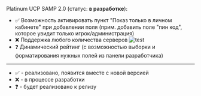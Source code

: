 Platinum UCP SAMP 2.0 (статус: **в разработке**):
* :white_check_mark: Возможность активировать пункт "Показ только в личном кабинете" при добавлении поля (прим. добавить поле "пин код", которое увидит только игрок/администрация) 
* :x:  Поддержка любого количества серверов
![test](http://3.bp.blogspot.com/-AMpo1majfgw/VQ28imc_7EI/AAAAAAAAAKE/_L7yqH3-RR0/s1600/%D0%A1%D0%BD%D0%B8%D0%BC%D0%BE%D0%BA%2B%D1%8D%D0%BA%D1%80%D0%B0%D0%BD%D0%B0%2B(75).png)
* :question: Динамический рейтинг (с возможностью выборки и форматирования нужных полей из панели разработчика)

____
* :white_check_mark: - реализовано, появится вместе с новой версией
* :x: - в процессе разработки
* :question: - будет реализовано к релизу
